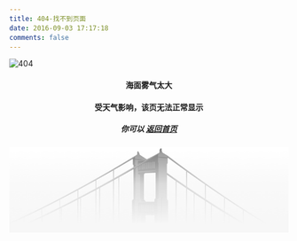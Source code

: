 ```yaml
---
title: 404-找不到页面
date: 2016-09-03 17:17:18
comments: false
---
```

![404](/images/404/404.png)

<center>

#### 海面雾气太大

#### 受天气影响，该页无法正常显示

##### 你可以 [返回首页](https://51lucky.xyz)

</center>

![error](/images/404/error_bg.png)
